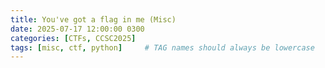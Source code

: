 ```yaml
---
title: You've got a flag in me (Misc)
date: 2025-07-17 12:00:00 0300
categories: [CTFs, CCSC2025]
tags: [misc, ctf, python]     # TAG names should always be lowercase
---
```

